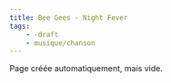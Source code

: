 ```yaml
---
title: Bee Gees - Night Fever
tags:
    - -draft
    - musique/chanson
---
```


Page créée automatiquement, mais vide.
